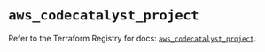 # `aws_codecatalyst_project`

Refer to the Terraform Registry for docs: [`aws_codecatalyst_project`](https://registry.terraform.io/providers/hashicorp/aws/5.42.0/docs/resources/codecatalyst_project).
